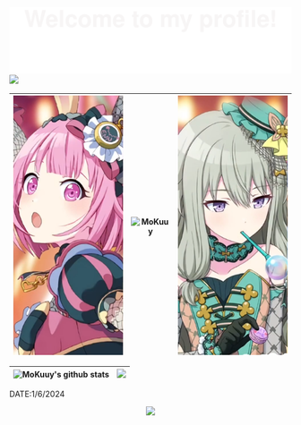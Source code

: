 ![](assets/Bottom_up.svg)
![](img/en.jpg)

| ![](img/emu.png) | ![MoKuuy](https://count.getloli.com/get/@MoKuuy?theme=gelbooru) | ![](img/nene.png) |
| :--------------- | ------------------------------------------------------------ | ----------------: |

| ![MoKuuy's github stats](https://github-readme-stats.vercel.app/api?username=MoKuuy&show_icons=true&theme=radical&include_all_commits=true) | <img src="https://github-readme-streak-stats.herokuapp.com/?user=MoKuuy"></img> |
| ------------------------------------------------------------ | ------------------------------------------------------------ |






DATE:1/6/2024


<p align="center"> 
<img src="https://profile-counter.glitch.me/MoKuuy/count.svg">  

